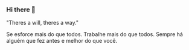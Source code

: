 ### Hi there 👋

"Theres a will, theres a way."

Se esforce mais do que todos. Trabalhe mais do que todos. Sempre há alguém que fez antes e melhor do que você.



<!--
**biandishilaji/biandishilaji** is a ✨ _special_ ✨ repository because its `README.md` (this file) appears on your GitHub profile.

Here are some ideas to get you started:

- 🔭 I’m currently working on ...
- 🌱 I’m currently learning ...
- 👯 I’m looking to collaborate on ...
- 🤔 I’m looking for help with ...
- 💬 Ask me about ...
- 📫 How to reach me: ...
- 😄 Pronouns: ...
- ⚡ Fun fact: ...
-->
